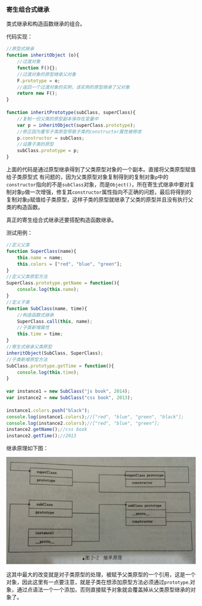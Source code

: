 ### 寄生组合式继承

类式继承和构造函数继承的组合。

代码实现： 

```javascript
//原型式继承
function inheritObject (o){
  	//过渡对象
  	function F(){};
  	//过渡对象的原型继承父对象
  	F.prototype = o;
  	//返回一个过渡对象的实例，该实例的原型继承了父对象
  	return new F();
}

function inheritPrototype(subClass, superClass){
  	//复制一份父类的原型副本保存在变量中
  	var p = inheritObject(superClass.prototype);
  	//修正因为重写子类原型导致子类的constructor属性被修改
  	p.constructor = subClass;
  	//设置子类的原型
  	subClass.prototype = p; 	
}
```

上面的代码是通过原型继承得到了父类原型对象的一个副本。直接将父类原型赋值给子类原型式 有问题的，因为父类原型对象复制得到的复制对象`p`中的`constructor`指向的不是`subClass`对象，而是`Object()`，所在寄生式继承中要对复制对象`p`做一次增强，修复其`constructor`属性指向不正确的问题，最后将得到的复制对象`p`赋值给子类原型，这样子类的原型就继承了父类的原型并且没有执行父类的构造函数。

真正的寄生组合式继承还要搭配构造函数继承。

测试用例：

```javascript
//定义父类
function SuperClass(name){
  	this.name = name;
  	this.colors = ["red", "blue", "green"];
}
//定义父类原型方法
SuperClass.prototype.getName = function(){
  	console.log(this.name);
}
//定义子类
function SubClass(name, time){
  	//构造函数式继承
  	SuperClass.call(this, name);
  	//子类新增属性
  	this.time = time;
}
//寄生式继承父类原型
inheritObject(SubClass, SuperClass);
//子类新增原型方法
SubClass.prototype.getTime = function(){
  	console.log(this.time);
}

var instance1 = new SubClass("js book", 2014);
var instance2 = new SubClass("css book", 2013);

instance1.colors.push("black");
console.log(instance1.colors);//["red", "blue", "green", "black"];
console.log(instance2.colors);//["red", "blue", "green"];
instance2.getName();//css book
instance2.getTime();//2013
```

继承原理如下图：

![Alt text](../img/201701222127.png)

这其中最大的改变就是对子类原型的处理，被赋予父类原型的一个引用，这是一个对象，因此这里有一点要注意，就是子类在想添加原型方法必须通过`prototype`.对象，通过点语法一个一个添加，否则直接赋予对象就会覆盖掉从父类原型继承的对象了。


